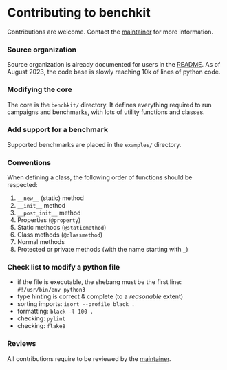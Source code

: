 # Contributing to benchkit

Contributions are welcome.
Contact the [maintainer](MAINTAINERS) for more information.

### Source organization

Source organization is already documented for users in the [README](README.md).
As of August 2023, the code base is slowly reaching 10k of lines of python code.

### Modifying the core

The core is the `benchkit/` directory.   It defines everything required to run
campaigns and benchmarks, with lots of utility functions and classes.

### Add support for a benchmark

Supported benchmarks are placed in the `examples/` directory.

### Conventions

When defining a class, the following order of functions should be respected:

 1. `__new__` (static) method
 2. `__init__` method
 3. `__post_init__` method
 4. Properties (`@property`)
 5. Static methods (`@staticmethod`) 
 6. Class methods (`@classmethod`) 
 7. Normal methods 
 8. Protected or private methods (with the name starting with `_`)


### Check list to modify a python file

- if the file is executable, the shebang must be the first line: `#!/usr/bin/env python3`
- type hinting is correct & complete (to a _reasonable_ extent)
- sorting imports: `isort --profile black .`
- formatting: `black -l 100 .`
- checking: `pylint`
- checking: `flake8`

### Reviews

All contributions require to be reviewed by the [maintainer](MAINTAINERS).
